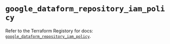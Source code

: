 # `google_dataform_repository_iam_policy`

Refer to the Terraform Registory for docs: [`google_dataform_repository_iam_policy`](https://registry.terraform.io/providers/hashicorp/google-beta/5.21.0/docs/resources/google_dataform_repository_iam_policy).
